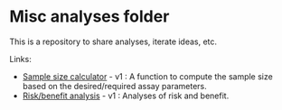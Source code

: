 # Misc analyses folder

This is a repository to share analyses, iterate ideas, etc.

Links: 

 - [Sample size calculator](sample_size_calculator/sample_size_calc_v1.ipynb) - v1 : A function to compute the sample size based on the desired/required assay parameters. 
 - [Risk/benefit analysis](sample_size_calculator/risk_benefit.ipynb) - v1 : Analyses of risk and benefit. 


